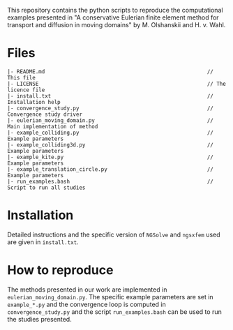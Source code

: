 This repository contains the python scripts to reproduce the computational examples presented in "A conservative Eulerian finite element method for transport and diffusion in moving domains" by M. Olshanskii and H. v. Wahl.

# Files
```
|- README.md                                                    // This file
|- LICENSE                                                      // The licence file
|- install.txt                                                  // Installation help
|- convergence_study.py                                         // Convergence study driver
|- eulerian_moving_domain.py                                    // Main implementation of method
|- example_colliding.py                                         // Example parameters 
|- example_colliding3d.py                                       // Example parameters     
|- example_kite.py                                              // Example parameters
|- example_translation_circle.py                                // Example parameters
|- run_examples.bash                                            // Script to run all studies
```

# Installation
Detailed instructions and the specific version of `NGSolve` and `ngsxfem` used are given in `install.txt`.

# How to reproduce
The methods presented in our work are implemented in `eulerian_moving_domain.py`. The specific example parameters are set in `example_*.py` and the convergence loop is computed in `convergence_study.py` and the script `run_examples.bash` can be used to run the studies presented.
